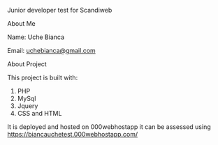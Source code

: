 
Junior developer test for Scandiweb

  
About Me

Name: Uche Bianca


Email: uchebianca@gmail.com


About Project

This project is built with:
1. PHP
2. MySql
3. Jquery
4. CSS and HTML

It is deployed and hosted on 000webhostapp
it can be assessed using 
https://biancauchetest.000webhostapp.com/
